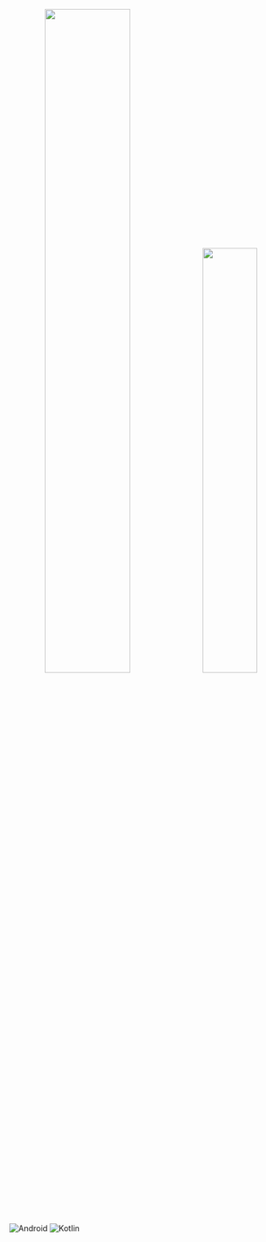 <p align="center">
<img width="55%" src="https://github-readme-stats-tahakorkem.vercel.app/api?username=tahakorkem&count_private=true&show_icons=true" />
<img width="44%" src="https://github-readme-stats-tahakorkem.vercel.app/api/top-langs/?username=tahakorkem&count_private=true&layout=compact&langs_count=8" />
</p>

![Android](https://img.shields.io/badge/Android-3DDC84?style=for-the-badge&logo=android&logoColor=white)
![Kotlin](https://img.shields.io/badge/kotlin-%230095D5.svg?style=for-the-badge&logo=kotlin&logoColor=white)
